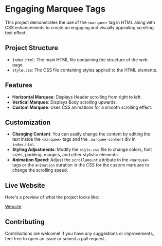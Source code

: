 # Engaging Marquee Tags

This project demonstrates the use of the `<marquee>` tag in HTML along with CSS enhancements to create an engaging and visually appealing scrolling text effect. 

## Project Structure

- `index.html`: The main HTML file containing the structure of the web page.
- `style.css`: The CSS file containing styles applied to the HTML elements.

## Features

- **Horizontal Marquee**: Displays Header scrolling from right to left.
- **Vertical Marquee**: Displays Body scrolling upwards.
- **Custom Marquee**: Uses CSS animations for a smooth scrolling effect.



## Customization

- **Changing Content**: You can easily change the content by editing the text inside the `<marquee>` tags and the `.marquee-content` div in `index.html`.
- **Styling Adjustments**: Modify the `style.css` file to change colors, font sizes, padding, margins, and other stylistic elements.
- **Animation Speed**: Adjust the `scrollamount` attribute in the `<marquee>` tags or the `animation` duration in the CSS for the custom marquee to change the scrolling speed.

## Live Website

Here's a preview of what the project looks like:

[Website](https://devender-008.github.io/Marquee-Exaple/)

## Contributing

Contributions are welcome! If you have any suggestions or improvements, feel free to open an issue or submit a pull request.
